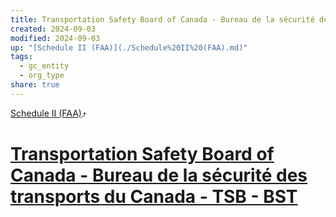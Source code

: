 ```yaml
---
title: Transportation Safety Board of Canada - Bureau de la sécurité des transports du Canada - TSB - BST
created: 2024-09-03
modified: 2024-09-03
up: "[Schedule II (FAA)](./Schedule%20II%20(FAA).md)"
tags:
  - gc_entity
  - org_type
share: true
---
```

[Schedule II (FAA)](./Schedule%20II%20(FAA).md)⤴️
# [Transportation Safety Board of Canada - Bureau de la sécurité des transports du Canada - TSB - BST](Transportation%20Safety%20Board%20of%20Canada%20-%20Bureau%20de%20la%20s%C3%A9curit%C3%A9%20des%20transports%20du%20Canada%20-%20TSB%20-%20BST.md)
